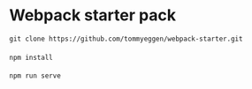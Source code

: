 # Webpack starter pack
    git clone https://github.com/tommyeggen/webpack-starter.git
####
    npm install
####
    npm run serve